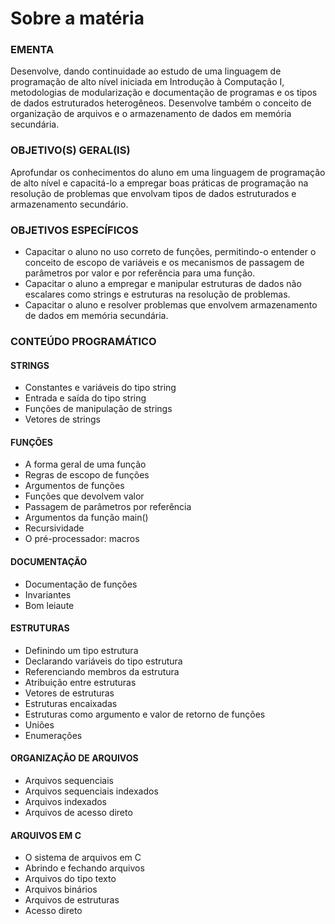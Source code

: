 # Sobre a matéria

### EMENTA
Desenvolve, dando continuidade ao estudo de uma linguagem de programação de alto nível iniciada em Introdução à Computação I, metodologias de modularização e documentação de programas e os tipos de dados estruturados heterogêneos. Desenvolve também o conceito de organização de arquivos e o armazenamento de dados em memória secundária.

### OBJETIVO(S) GERAL(IS)
Aprofundar os conhecimentos do aluno em uma linguagem de programação de alto nível e capacitá-lo a empregar boas práticas de programação na resolução de problemas que envolvam tipos de dados estruturados e armazenamento secundário.

### OBJETIVOS ESPECÍFICOS

- Capacitar o aluno no uso correto de funções, permitindo-o entender o conceito de escopo de variáveis e os mecanismos de passagem de parâmetros por valor e por referência para uma função.
- Capacitar o aluno a empregar e manipular estruturas de dados não escalares como strings e estruturas na resolução de problemas.
- Capacitar o aluno e resolver problemas que envolvem armazenamento de dados em memória secundária.
### CONTEÚDO PROGRAMÁTICO
#### STRINGS

- Constantes e variáveis do tipo string
- Entrada e saída do tipo string
- Funções de manipulação de strings
- Vetores de strings

#### FUNÇÕES
- A forma geral de uma função
- Regras de escopo de funções
- Argumentos de funções
- Funções que devolvem valor
- Passagem de parâmetros por referência
- Argumentos da função main()
- Recursividade
- O pré-processador: macros

#### DOCUMENTAÇÃO
- Documentação de funções
- Invariantes
- Bom leiaute

#### ESTRUTURAS
- Definindo um tipo estrutura
- Declarando variáveis do tipo estrutura
- Referenciando membros da estrutura
- Atribuição entre estruturas
- Vetores de estruturas
- Estruturas encaixadas
- Estruturas como argumento e valor de retorno de funções
- Uniões
- Enumerações

#### ORGANIZAÇÃO DE ARQUIVOS
- Arquivos sequenciais
- Arquivos sequenciais indexados
- Arquivos indexados
- Arquivos de acesso direto

#### ARQUIVOS EM C
- O sistema de arquivos em C
- Abrindo e fechando arquivos
- Arquivos do tipo texto
- Arquivos binários
- Arquivos de estruturas
- Acesso direto
